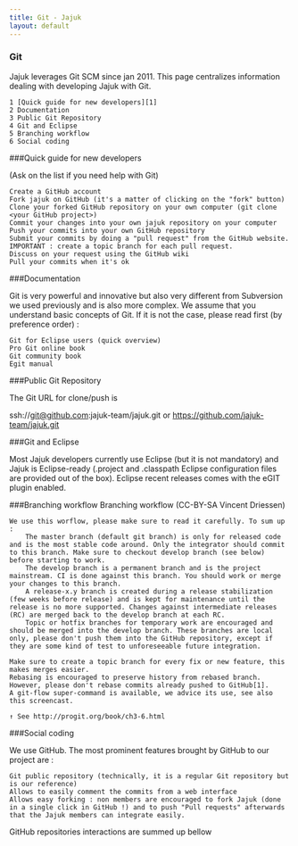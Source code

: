 ```yaml
---
title: Git - Jajuk
layout: default
---
```


<h3>Git</h3>

Jajuk leverages Git SCM since jan 2011. This page centralizes information dealing with developing Jajuk with Git.

    1 [Quick guide for new developers][1]
    2 Documentation
    3 Public Git Repository
    4 Git and Eclipse
    5 Branching workflow
    6 Social coding

[1]: http://google.com/        "Google"
 
###Quick guide for new developers

(Ask on the list if you need help with Git)

    Create a GitHub account
    Fork jajuk on GitHub (it's a matter of clicking on the "fork" button)
    Clone your forked GitHub repository on your own computer (git clone <your GitHub project>)
    Commit your changes into your own jajuk repository on your computer
    Push your commits into your own GitHub repository
    Submit your commits by doing a "pull request" from the GitHub website. IMPORTANT : create a topic branch for each pull request.
    Discuss on your request using the GitHub wiki
    Pull your commits when it's ok 

###Documentation

Git is very powerful and innovative but also very different from Subversion we used previously and is also more complex. We assume that you understand basic concepts of Git. If it is not the case, please read first (by preference order) :

    Git for Eclipse users (quick overview)
    Pro Git online book
    Git community book
    Egit manual 

###Public Git Repository

The Git URL for clone/push is

 ssh://git@github.com:jajuk-team/jajuk.git or https://github.com/jajuk-team/jajuk.git

###Git and Eclipse

Most Jajuk developers currently use Eclipse (but it is not mandatory) and Jajuk is Eclipse-ready (.project and .classpath Eclipse configuration files are provided out of the box). Eclipse recent releases comes with the eGIT plugin enabled.


###Branching workflow
Branching workflow (CC-BY-SA Vincent Driessen)

    We use this worflow, please make sure to read it carefully. To sum up :
        The master branch (default git branch) is only for released code and is the most stable code around. Only the integrator should commit to this branch. Make sure to checkout develop branch (see below) before starting to work.
        The develop branch is a permanent branch and is the project mainstream. CI is done against this branch. You should work or merge your changes to this branch.
        A release-x.y branch is created during a release stabilization (few weeks before release) and is kept for maintenance until the release is no more supported. Changes against intermediate releases (RC) are merged back to the develop branch at each RC.
        Topic or hotfix branches for temporary work are encouraged and should be merged into the develop branch. These branches are local only, please don't push them into the GitHub repository, except if they are some kind of test to unforeseeable future integration. 

    Make sure to create a topic branch for every fix or new feature, this makes merges easier.
    Rebasing is encouraged to preserve history from rebased branch. However, please don't rebase commits already pushed to GitHub[1].
    A git-flow super-command is available, we advice its use, see also this screencast. 

    ↑ See http://progit.org/book/ch3-6.html

###Social coding

We use GitHub. The most prominent features brought by GitHub to our project are :

    Git public repository (technically, it is a regular Git repository but is our reference)
    Allows to easily comment the commits from a web interface
    Allows easy forking : non members are encouraged to fork Jajuk (done in a single click in GitHub !) and to push "Pull requests" afterwards that the Jajuk members can integrate easily. 

GitHub repositories interactions are summed up bellow
